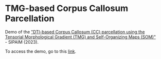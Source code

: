 # TMG-based Corpus Callosum Parcellation

Demo of the ["DTI-based Corpus Callosum (CC) parcellation using the Tensorial Morphological Gradient (TMG) and Self-Organizing Maps (SOM)"](https://doi.org/10.1109/SIPAIM56729.2023.10373443) - SIPAIM (2023).

To access the demo, go to this [link](https://tmg-based-cc-parcellation.streamlit.app/).
